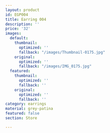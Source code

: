 ```yaml
---
layout: product
id: EGP004
title: Earring 004
description: ''
price: '32'
images:
  default:
    thumbnail:
      optimized: ''
      fallback: "/images/Thumbnail-0175.jpg"
    original:
      optimized: ''
      fallback: "/images/IMG_0175.jpg"
  featured:
    thumbnail:
      optimized: ''
      fallback: ''
    original:
      optimized: ''
      fallback: ''
category: earrings
material: grey-patina
featured: false
section: Store

---
```

